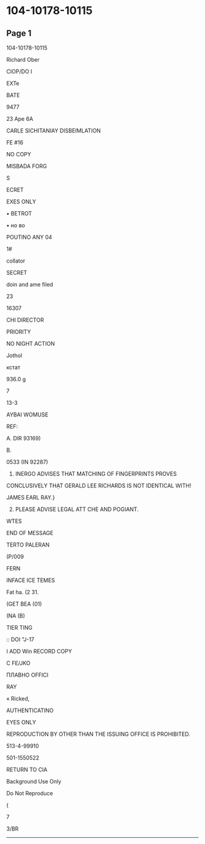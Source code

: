 # 104-10178-10115

## Page 1

104-10178-10115

Richard Ober

CIOP/DO I

EXTe

BATE

9477

23 Ape 6A

CARLE SICHITANIAY DISBEIMLATION

FE #16

NO COPY

MISBADA FORG

S

ECRET

EXES ONLY

• BETROT

• но во

POUTINO ANY 04

1#

collator

SECRET

doin and ame filed

23

16307

CHI DIRECTOR

PRIORITY

NO NIGHT ACTION

Jothol

кстат

936.0 g

7

13-3

AYBAI WOMUSE

REF:

A. DIR 93169)

B.

0533 (IN 92287)

1. INERGO ADVISES THAT MATCHING OF FINGERPRINTS PROVES

CONCLUSIVELY THẠT GERALD LEE RICHARDS IS NOT IDENTICAL WITH!

JAMES EARL RAY.}

2. PLEASE ADVISE LEGAL ATT CHE AND POGIANT.

WTES

END OF MESSAGE

TERTO PALERAN

(P/009

FERN

INFACE ICE TEMES

Fat ha. (2 31.

(GET BEA (01)

(NA (B)

TIER TING

:: DOI "J-17

I ADD Win RECORD COPY

C FE/JKO

ПЛАВНО OFFICI

RAY

« Ricked,

AUTHENTICATINO

EYES ONLY

REPRODUCTION BY OTHER THAN THE ISSUING OFFICE IS PROHIBITED.

513-4-99910

501-1550522

RETURN TO CIA

Background Use Only

Do Not Reproduce

(

7

3/BR

---

